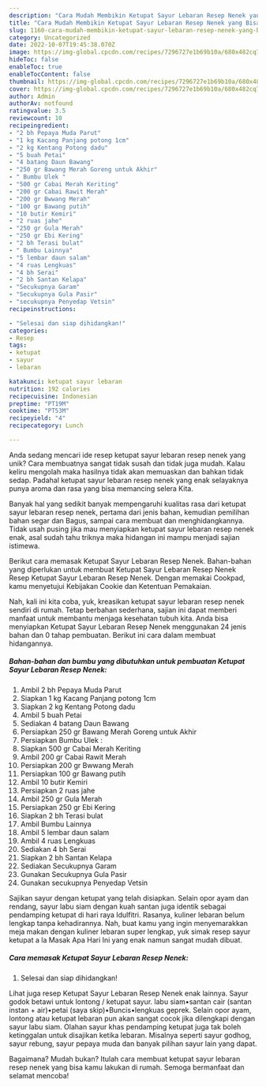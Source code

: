 ```yaml
---
description: "Cara Mudah Membikin Ketupat Sayur Lebaran Resep Nenek yang Bisa Manjain Lidah"
title: "Cara Mudah Membikin Ketupat Sayur Lebaran Resep Nenek yang Bisa Manjain Lidah"
slug: 1160-cara-mudah-membikin-ketupat-sayur-lebaran-resep-nenek-yang-bisa-manjain-lidah
category: Uncategorized
date: 2022-10-07T19:45:38.070Z
image: https://img-global.cpcdn.com/recipes/7296727e1b69b10a/680x482cq70/ketupat-sayur-lebaran-resep-nenek-foto-resep-utama.jpg
hideToc: false
enableToc: true
enableTocContent: false
thumbnail: https://img-global.cpcdn.com/recipes/7296727e1b69b10a/680x482cq70/ketupat-sayur-lebaran-resep-nenek-foto-resep-utama.jpg
cover: https://img-global.cpcdn.com/recipes/7296727e1b69b10a/680x482cq70/ketupat-sayur-lebaran-resep-nenek-foto-resep-utama.jpg
author: Admin
authorAv: notfound
ratingvalue: 3.5
reviewcount: 10
recipeingredient:
- "2 bh Pepaya Muda Parut"
- "1 kg Kacang Panjang potong 1cm"
- "2 kg Kentang Potong dadu"
- "5 buah Petai"
- "4 batang Daun Bawang"
- "250 gr Bawang Merah Goreng untuk Akhir"
- " Bumbu Ulek "
- "500 gr Cabai Merah Keriting"
- "200 gr Cabai Rawit Merah"
- "200 gr Bwwang Merah"
- "100 gr Bawang putih"
- "10 butir Kemiri"
- "2 ruas jahe"
- "250 gr Gula Merah"
- "250 gr Ebi Kering"
- "2 bh Terasi bulat"
- " Bumbu Lainnya"
- "5 lembar daun salam"
- "4 ruas Lengkuas"
- "4 bh Serai"
- "2 bh Santan Kelapa"
- "Secukupnya Garam"
- "Secukupnya Gula Pasir"
- "secukupnya Penyedap Vetsin"
recipeinstructions:

- "Selesai dan siap dihidangkan!"
categories:
- Resep
tags:
- ketupat
- sayur
- lebaran

katakunci: ketupat sayur lebaran 
nutrition: 192 calories
recipecuisine: Indonesian
preptime: "PT19M"
cooktime: "PT53M"
recipeyield: "4"
recipecategory: Lunch

---
```





Anda sedang mencari ide resep ketupat sayur lebaran resep nenek yang unik? Cara membuatnya sangat tidak susah dan tidak juga mudah. Kalau keliru mengolah maka hasilnya tidak akan memuaskan dan bahkan tidak sedap. Padahal ketupat sayur lebaran resep nenek yang enak selayaknya punya aroma dan rasa yang bisa memancing selera Kita.





Banyak hal yang sedikit banyak mempengaruhi kualitas rasa dari ketupat sayur lebaran resep nenek, pertama dari jenis bahan, kemudian pemilihan bahan segar dan Bagus, sampai cara membuat dan menghidangkannya. Tidak usah pusing jika mau menyiapkan ketupat sayur lebaran resep nenek enak,      asal sudah tahu triknya maka hidangan ini mampu menjadi sajian istimewa.














Berikut cara memasak Ketupat Sayur Lebaran Resep Nenek. Bahan-bahan yang diperlukan untuk membuat Ketupat Sayur Lebaran Resep Nenek Resep Ketupat Sayur Lebaran Resep Nenek. Dengan memakai Cookpad, kamu menyetujui Kebijakan Cookie dan Ketentuan Pemakaian.






Nah, kali ini kita coba, yuk, kreasikan ketupat sayur lebaran resep nenek sendiri di rumah. Tetap berbahan sederhana, sajian ini dapat memberi manfaat untuk membantu menjaga kesehatan tubuh kita. Anda bisa menyiapkan Ketupat Sayur Lebaran Resep Nenek menggunakan 24 jenis bahan dan 0 tahap pembuatan. Berikut ini cara dalam membuat hidangannya.

<!--inarticleads1-->

##### Bahan-bahan dan bumbu yang dibutuhkan untuk pembuatan Ketupat Sayur Lebaran Resep Nenek:

1. Ambil 2 bh Pepaya Muda Parut
1. Siapkan 1 kg Kacang Panjang potong 1cm
1. Siapkan 2 kg Kentang Potong dadu
1. Ambil 5 buah Petai
1. Sediakan 4 batang Daun Bawang
1. Persiapkan 250 gr Bawang Merah Goreng untuk Akhir
1. Persiapkan  Bumbu Ulek :
1. Siapkan 500 gr Cabai Merah Keriting
1. Ambil 200 gr Cabai Rawit Merah
1. Persiapkan 200 gr Bwwang Merah
1. Persiapkan 100 gr Bawang putih
1. Ambil 10 butir Kemiri
1. Persiapkan 2 ruas jahe
1. Ambil 250 gr Gula Merah
1. Persiapkan 250 gr Ebi Kering
1. Siapkan 2 bh Terasi bulat
1. Ambil  Bumbu Lainnya
1. Ambil 5 lembar daun salam
1. Ambil 4 ruas Lengkuas
1. Sediakan 4 bh Serai
1. Siapkan 2 bh Santan Kelapa
1. Sediakan Secukupnya Garam
1. Gunakan Secukupnya Gula Pasir
1. Gunakan secukupnya Penyedap Vetsin


Sajikan sayur dengan ketupat yang telah disiapkan. Selain opor ayam dan rendang, sayur labu siam dengan kuah santan juga identik sebagai pendamping ketupat di hari raya Idulfitri. Rasanya, kuliner lebaran belum lengkap tanpa kehadirannya. Nah, buat kamu yang ingin menyemarakkan meja makan dengan kuliner lebaran super lengkap, yuk simak resep sayur ketupat a la Masak Apa Hari Ini yang enak namun sangat mudah dibuat. 

<!--inarticleads2-->

##### Cara memasak Ketupat Sayur Lebaran Resep Nenek:


1. Selesai dan siap dihidangkan!

Lihat juga resep Ketupat Sayur Lebaran Resep Nenek enak lainnya. Sayur godok betawi untuk lontong / ketupat sayur. labu siam•santan cair (santan instan + air)•petai (saya skip)•Buncis•lengkuas geprek. Selain opor ayam, lontong atau ketupat lebaran pun akan sangat cocok jika dilengkapi dengan sayur labu siam. Olahan sayur khas pendamping ketupat juga tak boleh ketinggalan untuk disajikan ketika lebaran. Misalnya seperti sayur godhog, sayur rebung, sayur pepaya muda dan banyak pilihan sayur lain yang dapat. 

Bagaimana? Mudah bukan? Itulah cara membuat ketupat sayur lebaran resep nenek yang bisa kamu lakukan di rumah. Semoga bermanfaat dan selamat mencoba!
